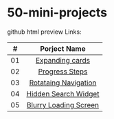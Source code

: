 # 50-mini-projects

github html preview Links:

|  #  | Porject Name        |
|:---:|:-------------------:|
| 01  | [Expanding cards](http://htmlpreview.github.io/?https://github.com/Bollesh/50-mini-projects/blob/main/Expanding-Cards/index.html) |
| 02  | [Progress Steps](http://htmlpreview.github.io/?https://github.com/Bollesh/50-mini-projects/blob/main/Expanding-Cards/index.html)  |
|03|[Rotataing Navigation](http://htmlpreview.github.io/?https://github.com/Bollesh/50-mini-projects/blob/main/Rotating-Nav-Animation/index.html)|
|04|[Hidden Search Widget](http://htmlpreview.github.io/?https://github.com/Bollesh/50-mini-projects/blob/main/Hidden-Search/index.html)|
|05|[Blurry Loading Screen](http://htmlpreview.github.io/?https://github.com/Bollesh/50-mini-projects/blob/main/Blurry-Loading-Screen/index.html)|
